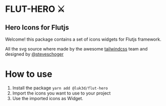 # FLUT-HERO ⚔
## Hero Icons for Flutjs
Welcome! this package contains a set of icons widgets for Flutjs framework.


All the svg source where made by the awesome [tailwindcss](https://tailwindcss.com/) team and designed by [@steveschoger](https://twitter.com/steveschoger)

# How to use

1. Install the package `yarn add @luk3d/flut-hero`
2. Import the icons you want to use to your project
3. Use the imported icons as Widget.


